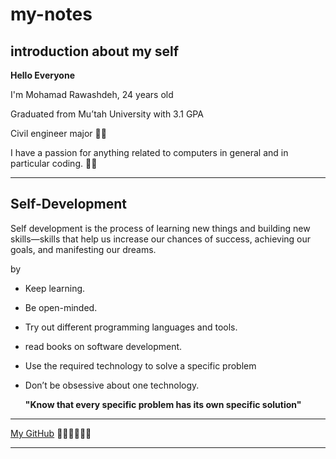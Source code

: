 # my-notes

## introduction about my self


**Hello Everyone**

I'm Mohamad Rawashdeh, 24 years old

Graduated from Mu’tah University with 3.1 GPA 

Civil engineer major 👷‍♂️

I have a passion for anything related to computers in general and in particular coding. 👨‍💻

---

## Self-Development  

 Self development is the process of learning new things and building new skills—skills that help us increase our chances of success, achieving our goals, and manifesting our dreams.

 by 

- Keep learning.

- Be open-minded.

- Try out different programming languages and tools.

- read books on software development.

- Use the required technology to solve a specific problem

- Don’t be obsessive about one technology.


  **"Know that every specific problem has its own specific solution"**




---

[My GitHub](https://github.com/MohamadRawashdeh) 👨‍💻👨‍💻👨‍💻

---

